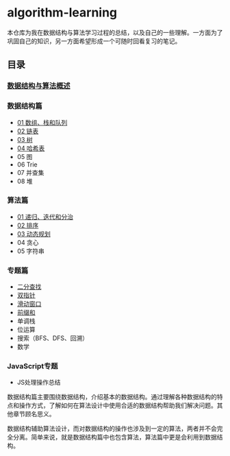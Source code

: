 # algorithm-learning
本仓库为我在数据结构与算法学习过程的总结，以及自己的一些理解。一方面为了巩固自己的知识，另一方面希望形成一个可随时回看复习的笔记。

## 目录
### [数据结构与算法概述](https://github.com/Noa-p/algorithms-learning/blob/main/00.md)
### 数据结构篇
- [01 数组、栈和队列](https://github.com/Noa-p/algorithms-learning/blob/main/Basic/basic-1-array.md)
- [02 链表](https://github.com/Noa-p/algorithms-learning/blob/main/Basic/basic-2-linked-list.md)
- [03 树](https://github.com/Noa-p/algorithm-learning/blob/main/Basic/basic-3-tree.md)
- [04 哈希表](https://github.com/Noa-p/algorithms-learning/blob/main/Basic/basic-4-hash-table.md)
- 05 图
- 06 Trie
- 07 并查集
- 08 堆
### 算法篇
- [01 递归、迭代和分治](https://github.com/Noa-p/algorithm-learning/blob/main/Algorithm/alg-1-recursion.md)
- [02 排序](https://github.com/Noa-p/algorithms-learning/blob/main/Algorithm/alg-2-sort.md)
- [03 动态规划](https://github.com/Noa-p/algorithm-learning/blob/main/Algorithm/alg-3-dp.md)
- 04 贪心
- 05 字符串
### 专题篇
- [二分查找](https://github.com/Noa-p/algorithms-learning/blob/main/Subject/binary-search.md)
- [双指针](https://github.com/Noa-p/algorithm-learning/blob/main/Subject/prefix-sum.md)
- [滑动窗口](https://github.com/Noa-p/algorithm-learning/blob/main/Subject/sliding-window.md)
- [前缀和](https://github.com/Noa-p/algorithm-learning/blob/main/Subject/two-pointers.md)
- 单调栈
- 位运算
- 搜索（BFS、DFS、回溯）
- 数学
### JavaScript专题
- JS处理操作总结

数据结构篇主要围绕数据结构，介绍基本的数据结构。通过理解各种数据结构的特点和操作方式，了解如何在算法设计中使用合适的数据结构帮助我们解决问题。其他章节顾名思义。

数据结构辅助算法设计，而对数据结构的操作也涉及到一定的算法，两者并不会完全分离。简单来说，就是数据结构篇中也包含算法，算法篇中更是会利用到数据结构。
